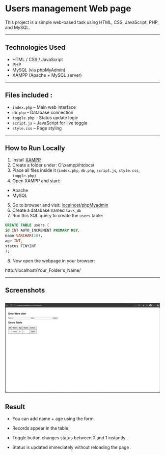 # Users management Web page

This project is a simple web-based task using HTML, CSS, JavaScript, PHP, and MySQL.

---

##  Technologies Used

- HTML / CSS / JavaScript
- PHP
- MySQL (via phpMyAdmin)
- XAMPP (Apache + MySQL server)

---
## Files included :
- `index.php` – Main web interface
- `db.php` – Database connection
- `toggle.php` – Status update logic
- `script.js` – JavaScript for live toggle
- `style.css` – Page styling

---
##  How to Run Locally

1. Install [XAMPP](https://www.apachefriends.org/)
2. Create a folder under: C:\xampp\htdocs\
3. Place all files inside it (`index.php`, `db.php`, `script.js`, `style.css`, `toggle.php`)
4. Open XAMPP and start:
- Apache
- MySQL
5. Go to browser and visit: [localhost/phpMyadmin](http://localhost/phpmyadmin)
6. Create a database named `task_db`
7. Run this SQL query to create the `users` table:
```sql
CREATE TABLE users (
id INT AUTO_INCREMENT PRIMARY KEY,
name VARCHAR(50),
age INT,
status TINYINT
);
```
8. Now open the webpage in your browser:

http://localhost/Your_Folder's_Name/

---

## Screenshots
![Web Page](webpage.png)
---

## Result
+ You can add name + age using the form.

+ Records appear in the table.

+ Toggle button changes status between 0 and 1 instantly.
+ Status is updated immediately without reloading the page .
